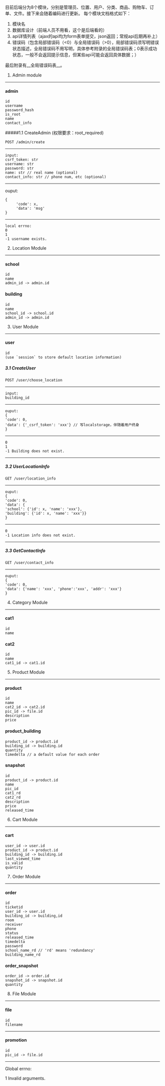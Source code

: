 目前后端分为8个模块，分别是管理员、位置、用户、分类、商品、购物车、订单、文件。接下来会随着编码进行更新。
每个模块文档格式如下：

1. 模块名
2. 数据库设计（前端人员不用看，这个是后端看的）
3. api详情列表（ajax的api均为form表单提交，json返回；常规api后期再补上）
4. 错误码（包含局部错误码（<0）与全局错误码（>0），局部错误码须写明错误状态描述，全局错误码不用写明，具体参考附录的全局错误码表；0表示成功状态，一般不会返回提示信息，但某些api可能会返回具体数据；）

最后附录有__全局错误码表__。


1. Admin module
----
#### admin
```
id
username
password_hash
is_root
name
contact_info
```
#####1.1 CreateAdmin (权限要求：root_required)

`POST /admin/create`

----
```
input:
csrf_token: str
username: str
password: str
name: str // real name (optional)
contact_info: str // phone num, etc (optional)
```
----
ouput:
```
{
     'code': x,
     'data': 'msg'
}
```
----
```
local errno:
0
1
-1 username exists.
```



2. Location Module
----
#### school
```
id
name
admin_id -> admin.id
```

#### building
```
id
name
school_id -> school.id
admin_id -> admin.id
```

3. User Module
----
#### user
```
id
(use `session` to store default location information)

```
##### 3.1 CreateUser
`POST /user/choose_location`

----
```
input:
building_id
```
----
```
ouput:
{
'code': 0,
'data': {'_csrf_token': 'xxx'} // 写localstorage，伴随着用户终身
}
```
----
```
0
1
-1 Building does not exist.
```
----
##### 3.2 UserLocationInfo
`GET /user/location_info`

----
```
ouput:
{
'code': 0,
'data': {
'school': {'id': x, 'name': 'xxx'}, 
'building': {'id': x, 'name': 'xxx'}}
}
```
----
```
0
-1 Location info does not exist.
```
----
##### 3.3 GetContactInfo
`GET /user/contact_info`

----
```
ouput:
{
'code': 0,
'data': {'name': 'xxx', 'phone':'xxx', 'addr': 'xxx'}
}
```


4. Category Module
----
#### cat1
```
id 
name
```

#### cat2
```
id
name
cat1_id -> cat1.id
```

5. Product Module
----

#### product
```
id
name
cat2_id -> cat2.id
pic_id -> file.id
description
price
```

#### product_building
```
product_id -> product.id
building_id -> building.id
quantity
timedelta // a default value for each order
```
#### snapshot
```
id
product_id -> product.id
name
pic_id
cat1_rd
cat2_rd
description
price
released_time
```


6. Cart Module
----
#### cart
```
user_id -> user.id
product_id -> product.id
building_id -> building.id
last_viewed_time
is_valid
quantity
```

7. Order Module
----
#### order
```
id
ticketid
user_id -> user.id
building_id -> building,id
room
receiver
phone
status
released_time
timedelta
password
school_name_rd // 'rd' means 'redundancy'
building_name_rd
```


#### order_snapshot
```
order_id -> order.id
snapshot_id -> snapshot.id
quantity
```

8. File Module
----
#### file
```
id
filename
```
----
#### promotion
```
id
pic_id -> file.id
```

----
Global errno:

1  Invalid arguments.
